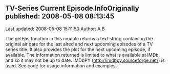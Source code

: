 ## TV-Series Current Episode InfoOriginally published: 2008-05-08 08:13:45 
Last updated: 2008-05-08 15:11:50 
Author: A B 
 
The getEps function in this module returns a text string containing the original air date for the last aired and next upcoming episodes of a TV series title. It also provides the plot for the next upcoming episode, if available. The information returned is limited to what is available at IMDb, and so it may not be up to date. IMDbPY (http://imdbpy.sourceforge.net/) is used. See code for usage information and examples.